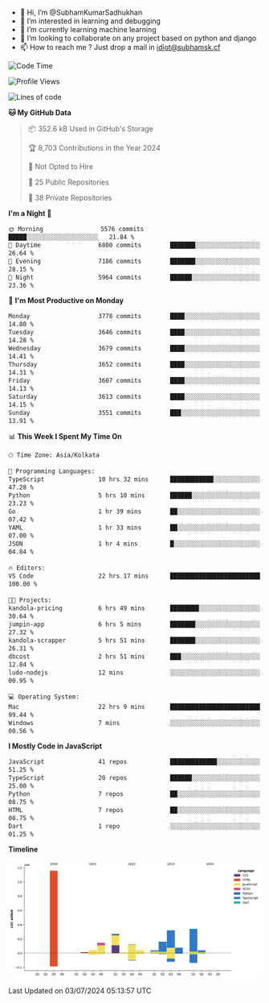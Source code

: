 - 👋 Hi, I’m @SubhamKumarSadhukhan
- 👀 I’m interested in learning and debugging
- 🌱 I’m currently learning machine learning
- 💞️ I’m looking to collaborate on any project based on python and django
- 📫 How to reach me ?
      Just drop a mail in idiot@subhamsk.cf

<!---
SubhamKumarSadhukhan/SubhamKumarSadhukhan is a ✨ special ✨ repository because its `README.md` (this file) appears on your GitHub profile.
You can click the Preview link to take a look at your changes.
--->


<!--START_SECTION:waka-->
![Code Time](http://img.shields.io/badge/Code%20Time-2%2C281%20hrs%2041%20mins-blue)

![Profile Views](http://img.shields.io/badge/Profile%20Views-0-blue)

![Lines of code](https://img.shields.io/badge/From%20Hello%20World%20I%27ve%20Written-2.7%20million%20lines%20of%20code-blue)

**🐱 My GitHub Data** 

> 📦 352.6 kB Used in GitHub's Storage 
 > 
> 🏆 8,703 Contributions in the Year 2024
 > 
> 🚫 Not Opted to Hire
 > 
> 📜 25 Public Repositories 
 > 
> 🔑 38 Private Repositories 
 > 
**I'm a Night 🦉** 

```text
🌞 Morning                5576 commits        █████░░░░░░░░░░░░░░░░░░░░   21.84 % 
🌆 Daytime                6800 commits        ███████░░░░░░░░░░░░░░░░░░   26.64 % 
🌃 Evening                7186 commits        ███████░░░░░░░░░░░░░░░░░░   28.15 % 
🌙 Night                  5964 commits        ██████░░░░░░░░░░░░░░░░░░░   23.36 % 
```
📅 **I'm Most Productive on Monday** 

```text
Monday                   3778 commits        ████░░░░░░░░░░░░░░░░░░░░░   14.80 % 
Tuesday                  3646 commits        ████░░░░░░░░░░░░░░░░░░░░░   14.28 % 
Wednesday                3679 commits        ████░░░░░░░░░░░░░░░░░░░░░   14.41 % 
Thursday                 3652 commits        ████░░░░░░░░░░░░░░░░░░░░░   14.31 % 
Friday                   3607 commits        ████░░░░░░░░░░░░░░░░░░░░░   14.13 % 
Saturday                 3613 commits        ████░░░░░░░░░░░░░░░░░░░░░   14.15 % 
Sunday                   3551 commits        ███░░░░░░░░░░░░░░░░░░░░░░   13.91 % 
```


📊 **This Week I Spent My Time On** 

```text
🕑︎ Time Zone: Asia/Kolkata

💬 Programming Languages: 
TypeScript               10 hrs 32 mins      ████████████░░░░░░░░░░░░░   47.28 % 
Python                   5 hrs 10 mins       ██████░░░░░░░░░░░░░░░░░░░   23.23 % 
Go                       1 hr 39 mins        ██░░░░░░░░░░░░░░░░░░░░░░░   07.42 % 
YAML                     1 hr 33 mins        ██░░░░░░░░░░░░░░░░░░░░░░░   07.00 % 
JSON                     1 hr 4 mins         █░░░░░░░░░░░░░░░░░░░░░░░░   04.84 % 

🔥 Editors: 
VS Code                  22 hrs 17 mins      █████████████████████████   100.00 % 

🐱‍💻 Projects: 
kandola-pricing          6 hrs 49 mins       ████████░░░░░░░░░░░░░░░░░   30.64 % 
jumpin-app               6 hrs 5 mins        ███████░░░░░░░░░░░░░░░░░░   27.32 % 
kandola-scrapper         5 hrs 51 mins       ███████░░░░░░░░░░░░░░░░░░   26.31 % 
dbcost                   2 hrs 51 mins       ███░░░░░░░░░░░░░░░░░░░░░░   12.84 % 
ludo-nodejs              12 mins             ░░░░░░░░░░░░░░░░░░░░░░░░░   00.95 % 

💻 Operating System: 
Mac                      22 hrs 9 mins       █████████████████████████   99.44 % 
Windows                  7 mins              ░░░░░░░░░░░░░░░░░░░░░░░░░   00.56 % 
```

**I Mostly Code in JavaScript** 

```text
JavaScript               41 repos            █████████████░░░░░░░░░░░░   51.25 % 
TypeScript               20 repos            ██████░░░░░░░░░░░░░░░░░░░   25.00 % 
Python                   7 repos             ██░░░░░░░░░░░░░░░░░░░░░░░   08.75 % 
HTML                     7 repos             ██░░░░░░░░░░░░░░░░░░░░░░░   08.75 % 
Dart                     1 repo              ░░░░░░░░░░░░░░░░░░░░░░░░░   01.25 % 
```



**Timeline**

![Lines of Code chart](https://raw.githubusercontent.com/SubhamKumarSadhukhan/SubhamKumarSadhukhan/main/assets/bar_graph.png)


 Last Updated on 03/07/2024 05:13:57 UTC
<!--END_SECTION:waka-->
